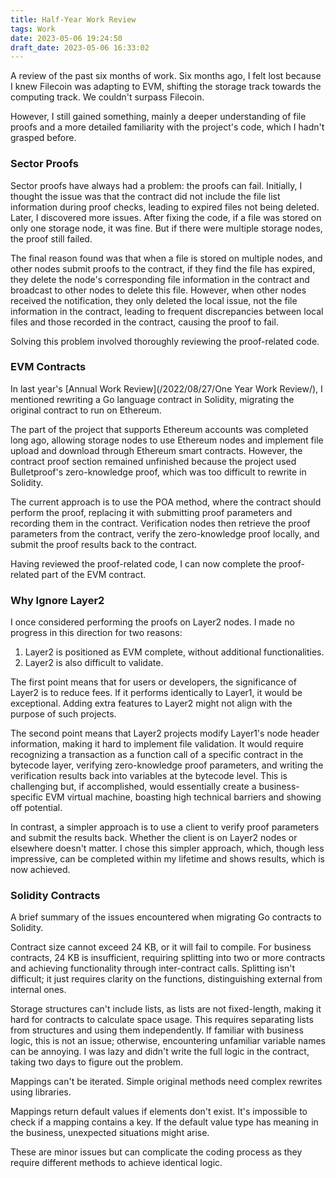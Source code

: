 ```yaml
---
title: Half-Year Work Review
tags: Work
date: 2023-05-06 19:24:50
draft_date: 2023-05-06 16:33:02
---
```


A review of the past six months of work. Six months ago, I felt lost because I knew Filecoin was adapting to EVM, shifting the storage track towards the computing track. We couldn't surpass Filecoin.

However, I still gained something, mainly a deeper understanding of file proofs and a more detailed familiarity with the project's code, which I hadn't grasped before.

### Sector Proofs

Sector proofs have always had a problem: the proofs can fail. Initially, I thought the issue was that the contract did not include the file list information during proof checks, leading to expired files not being deleted. Later, I discovered more issues. After fixing the code, if a file was stored on only one storage node, it was fine. But if there were multiple storage nodes, the proof still failed.

The final reason found was that when a file is stored on multiple nodes, and other nodes submit proofs to the contract, if they find the file has expired, they delete the node's corresponding file information in the contract and broadcast to other nodes to delete this file. However, when other nodes received the notification, they only deleted the local issue, not the file information in the contract, leading to frequent discrepancies between local files and those recorded in the contract, causing the proof to fail.

Solving this problem involved thoroughly reviewing the proof-related code.

### EVM Contracts

In last year's [Annual Work Review](/2022/08/27/One Year Work Review/), I mentioned rewriting a Go language contract in Solidity, migrating the original contract to run on Ethereum.

The part of the project that supports Ethereum accounts was completed long ago, allowing storage nodes to use Ethereum nodes and implement file upload and download through Ethereum smart contracts. However, the contract proof section remained unfinished because the project used Bulletproof's zero-knowledge proof, which was too difficult to rewrite in Solidity.

The current approach is to use the POA method, where the contract should perform the proof, replacing it with submitting proof parameters and recording them in the contract. Verification nodes then retrieve the proof parameters from the contract, verify the zero-knowledge proof locally, and submit the proof results back to the contract.

Having reviewed the proof-related code, I can now complete the proof-related part of the EVM contract.

### Why Ignore Layer2

I once considered performing the proofs on Layer2 nodes. I made no progress in this direction for two reasons:

1. Layer2 is positioned as EVM complete, without additional functionalities.
2. Layer2 is also difficult to validate.

The first point means that for users or developers, the significance of Layer2 is to reduce fees. If it performs identically to Layer1, it would be exceptional. Adding extra features to Layer2 might not align with the purpose of such projects.

The second point means that Layer2 projects modify Layer1's node header information, making it hard to implement file validation. It would require recognizing a transaction as a function call of a specific contract in the bytecode layer, verifying zero-knowledge proof parameters, and writing the verification results back into variables at the bytecode level. This is challenging but, if accomplished, would essentially create a business-specific EVM virtual machine, boasting high technical barriers and showing off potential.

In contrast, a simpler approach is to use a client to verify proof parameters and submit the results back. Whether the client is on Layer2 nodes or elsewhere doesn't matter. I chose this simpler approach, which, though less impressive, can be completed within my lifetime and shows results, which is now achieved.

### Solidity Contracts

A brief summary of the issues encountered when migrating Go contracts to Solidity.

Contract size cannot exceed 24 KB, or it will fail to compile. For business contracts, 24 KB is insufficient, requiring splitting into two or more contracts and achieving functionality through inter-contract calls. Splitting isn't difficult; it just requires clarity on the functions, distinguishing external from internal ones.

Storage structures can't include lists, as lists are not fixed-length, making it hard for contracts to calculate space usage. This requires separating lists from structures and using them independently. If familiar with business logic, this is not an issue; otherwise, encountering unfamiliar variable names can be annoying. I was lazy and didn't write the full logic in the contract, taking two days to figure out the problem.

Mappings can't be iterated. Simple original methods need complex rewrites using libraries.

Mappings return default values if elements don't exist. It's impossible to check if a mapping contains a key. If the default value type has meaning in the business, unexpected situations might arise.

These are minor issues but can complicate the coding process as they require different methods to achieve identical logic.
